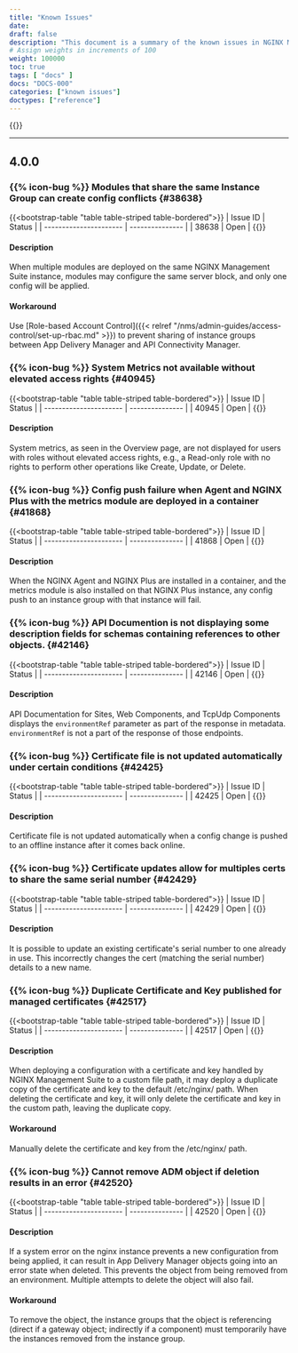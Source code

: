 ```yaml
---
title: "Known Issues"
date: 
draft: false
description: "This document is a summary of the known issues in NGINX Management Suite App Delivery Manager. Fixed issues are removed after **45 days**. <p>We recommend upgrading to the latest version of App Delivery Manager to take advantage of new features, improvements, and bug fixes.</p>"
# Assign weights in increments of 100
weight: 100000
toc: true
tags: [ "docs" ]
docs: "DOCS-000"
categories: ["known issues"]
doctypes: ["reference"]
---
```

{{<rn-styles>}}

---

## 4.0.0

###  {{% icon-bug %}} Modules that share the same Instance Group can create config conflicts {#38638}

{{<bootstrap-table "table table-striped table-bordered">}}
| Issue ID               | Status          |
| ---------------------- | --------------- |
| 38638                  | Open            |
{{</bootstrap-table>}}

#### Description

When multiple modules are deployed on the same NGINX Management Suite instance, modules may configure the same server block, and only one config will be applied.

#### Workaround

Use [Role-based Account Control]({{< relref "/nms/admin-guides/access-control/set-up-rbac.md" >}}) to prevent sharing of instance groups between App Delivery Manager and API Connectivity Manager.

###  {{% icon-bug %}} System Metrics not available without elevated access rights {#40945}

{{<bootstrap-table "table table-striped table-bordered">}}
| Issue ID               | Status          |
| ---------------------- | --------------- |
| 40945                  | Open            |
{{</bootstrap-table>}}

#### Description

System metrics, as seen in the Overview page, are not displayed for users with roles without elevated access rights, e.g., a Read-only role with no rights to perform other operations like Create, Update, or Delete.

###  {{% icon-bug %}} Config push failure when Agent and NGINX Plus with the metrics module are deployed in a container {#41868}

{{<bootstrap-table "table table-striped table-bordered">}}
| Issue ID               | Status          |
| ---------------------- | --------------- |
| 41868                  | Open            |
{{</bootstrap-table>}}

#### Description

When the NGINX Agent and NGINX Plus are installed in a container, and the metrics module is also installed on that NGINX Plus instance, any config push to an instance group with that instance will fail.

###  {{% icon-bug %}} API Documention is not displaying some description fields for schemas containing references to other objects. {#42146}

{{<bootstrap-table "table table-striped table-bordered">}}
| Issue ID               | Status          |
| ---------------------- | --------------- |
| 42146                  | Open            |
{{</bootstrap-table>}}

#### Description

API Documentation for Sites, Web Components, and TcpUdp Components displays the `environmentRef` parameter as part of the response in metadata. `environmentRef` is not a part of the response of those endpoints.

###  {{% icon-bug %}} Certificate file is not updated automatically under certain conditions {#42425}

{{<bootstrap-table "table table-striped table-bordered">}}
| Issue ID               | Status          |
| ---------------------- | --------------- |
| 42425                  | Open            |
{{</bootstrap-table>}}

#### Description

Certificate file is not updated automatically when a config change is pushed to an offline instance after it comes back online.

###  {{% icon-bug %}} Certificate updates allow for multiples certs to share the same serial number {#42429}

{{<bootstrap-table "table table-striped table-bordered">}}
| Issue ID               | Status          |
| ---------------------- | --------------- |
| 42429                  | Open            |
{{</bootstrap-table>}}

#### Description

It is possible to update an existing certificate's serial number to one already in use. This incorrectly changes the cert (matching the serial number) details to a new name.

###  {{% icon-bug %}} Duplicate Certificate and Key published for managed certificates {#42517}

{{<bootstrap-table "table table-striped table-bordered">}}
| Issue ID               | Status          |
| ---------------------- | --------------- |
| 42517                  | Open            |
{{</bootstrap-table>}}

#### Description

When deploying a configuration with a certificate and key handled by NGINX Management Suite to a custom file path, it may deploy a duplicate copy of the certificate and key to the default /etc/nginx/ path. When deleting the certificate and key, it will only delete the certificate and key in the custom path, leaving the duplicate copy.

#### Workaround

Manually delete the certificate and key from the /etc/nginx/ path.

###  {{% icon-bug %}} Cannot remove ADM object if deletion results in an error {#42520}

{{<bootstrap-table "table table-striped table-bordered">}}
| Issue ID               | Status          |
| ---------------------- | --------------- |
| 42520                  | Open            |
{{</bootstrap-table>}}

#### Description

If a system error on the nginx instance prevents a new configuration from being applied, it can result in App Delivery Manager objects going into an error state when deleted. This prevents the object from being removed from an environment. Multiple attempts to delete the object will also fail.

#### Workaround

To remove the object, the instance groups that the object is referencing (direct if a gateway object; indirectly if a component) must temporarily have the instances removed from the instance group.
